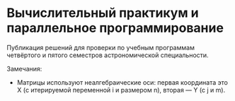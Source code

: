 # Вычислительный практикум и параллельное программирование

Публикация решений для проверки по учебным программам четвёртого и пятого семестров астрономической специальности.

Замечания:
- Матрицы используют неалгебраические оси: первая координата это X (с итерируемой переменной i и размером n), вторая — Y (с j и m).
